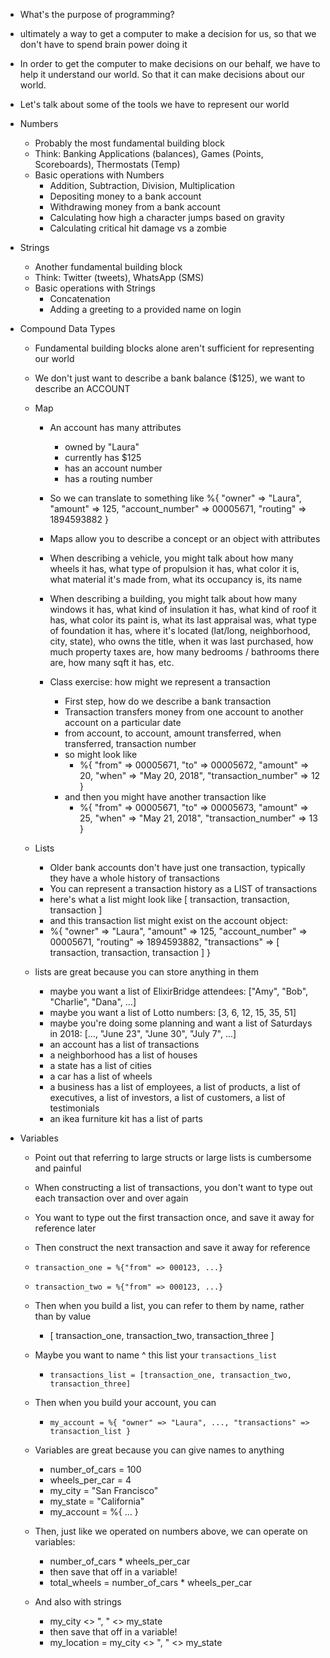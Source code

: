 * What's the purpose of programming?
* ultimately a way to get a computer to make a decision for us, so that we don't have to spend brain power doing it
* In order to get the computer to make decisions on our behalf, we have to help it understand our world. So that it can make decisions about our world.
* Let's talk about some of the tools we have to represent our world

* Numbers
  * Probably the most fundamental building block
  * Think: Banking Applications (balances), Games (Points, Scoreboards), Thermostats (Temp)
  * Basic operations with Numbers
    * Addition, Subtraction, Division, Multiplication
    * Depositing money to a bank account
    * Withdrawing money from a bank account
    * Calculating how high a character jumps based on gravity
    * Calculating critical hit damage vs a zombie

* Strings
  * Another fundamental building block
  * Think: Twitter (tweets), WhatsApp (SMS)
  * Basic operations with Strings
    * Concatenation
    * Adding a greeting to a provided name on login

* Compound Data Types
  * Fundamental building blocks alone aren't sufficient for representing our world
  * We don't just want to describe a bank balance ($125), we want to describe an ACCOUNT
  * Map
    * An account has many attributes
      * owned by "Laura"
      * currently has $125
      * has an account number
      * has a routing number
    * So we can translate to something like
      %{
        "owner" => "Laura",
        "amount" => 125,
        "account_number" => 00005671,
        "routing" => 1894593882
      }

    * Maps allow you to describe a concept or an object with attributes
    * When describing a vehicle, you might talk about how many wheels it has, what type of propulsion it has, what color it is, what material it's made from, what its occupancy is, its name
    * When describing a building, you might talk about how many windows it has, what kind of insulation it has, what kind of roof it has, what color its paint is, what its last appraisal was, what type of foundation it has, where it's located (lat/long, neighborhood, city, state), who owns the title, when it was last purchased, how much property taxes are, how many bedrooms / bathrooms there are, how many sqft it has, etc.

    * Class exercise: how might we represent a transaction
      * First step, how do we describe a bank transaction
      * Transaction transfers money from one account to another account on a particular date
      * from account, to account, amount transferred, when transferred, transaction number
      * so might look like
        * %{
              "from" => 00005671,
              "to" => 00005672,
              "amount" => 20,
              "when" => "May 20, 2018",
              "transaction_number" => 12
            }
      * and then you might have another transaction like
        * %{
              "from" => 00005671,
              "to" => 00005673,
              "amount" => 25,
              "when" => "May 21, 2018",
              "transaction_number" => 13
            }

  * Lists
    * Older bank accounts don't have just one transaction, typically they have a whole history of transactions
    * You can represent a transaction history as a LIST of transactions
    * here's what a list might look like [ transaction, transaction, transaction ]
    * and this transaction list might exist on the account object:
    *  %{
          "owner" => "Laura",
          "amount" => 125,
          "account_number" => 00005671,
          "routing" => 1894593882,
          "transactions" => [ transaction, transaction, transaction ]
        }

  * lists are great because you can store anything in them
    * maybe you want a list of ElixirBridge attendees: ["Amy", "Bob", "Charlie", "Dana", ...]
    * maybe you want a list of Lotto numbers: [3, 6, 12, 15, 35, 51]
    * maybe you're doing some planning and want a list of Saturdays in 2018: [..., "June 23", "June 30", "July 7", ...]
    * an account has a list of transactions
    * a neighborhood has a list of houses
    * a state has a list of cities
    * a car has a list of wheels
    * a business has a list of employees, a list of products, a list of executives, a list of investors, a list of customers, a list of testimonials
    * an ikea furniture kit has a list of parts

* Variables
  * Point out that referring to large structs or large lists is cumbersome and painful
  * When constructing a list of transactions, you don't want to type out each transaction over and over again
  * You want to type out the first transaction once, and save it away for reference later
  * Then construct the next transaction and save it away for reference
  * `transaction_one = %{"from" => 000123, ...}`
  * `transaction_two = %{"from" => 000123, ...}`
  * Then when you build a list, you can refer to them by name, rather than by value
    * [ transaction_one, transaction_two, transaction_three ]
  * Maybe you want to name ^ this list your `transactions_list`
    * `transactions_list = [transaction_one, transaction_two, transaction_three]`
  * Then when you build your account, you can
    * `my_account = %{ "owner" => "Laura", ..., "transactions" => transaction_list }`

  * Variables are great because you can give names to anything
    * number_of_cars = 100
    * wheels_per_car = 4
    * my_city = "San Francisco"
    * my_state = "California"
    * my_account = %{ ... }

  * Then, just like we operated on numbers above, we can operate on variables:
    * number_of_cars * wheels_per_car
    * then save that off in a variable!
    * total_wheels = number_of_cars * wheels_per_car
  * And also with strings
    * my_city <> ", " <> my_state
    * then save that off in a variable!
    * my_location = my_city <> ", " <> my_state